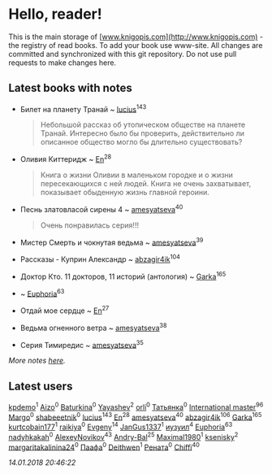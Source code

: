 # Hello, reader!
This is the main storage of [www.knigopis.com](http://www.knigopis.com) - the registry of read books.
To add your book use www-site. All changes are committed and synchronized with this git repository.
Do not use pull requests to make changes here.


## Latest books with notes
* Билет на планету Транай ~ [lucius](users/838/83820536-yandex)<sup>143</sup>
    > Небольшой рассказ об утопическом обществе на планете Транай. Интересно было бы проверить, действительно ли описанное общество могло бы длительно существовать?

* Оливия Киттеридж ~ [En](users/333/333646551-vkontakte)<sup>28</sup>
    > Книга о жизни Оливии в маленьком городке и о жизни пересекающихся с ней людей. Книга не очень захватывает, показывает обыденную жизнь главной героини.

* Песнь златовласой сирены 4 ~ [amesyatseva](users/335/3358937-vkontakte)<sup>40</sup>
    > Очень понравилась серия!!!

* Мистер Смерть и чокнутая ведьма ~ [amesyatseva](users/335/3358937-vkontakte)<sup>39</sup>

* Рассказы - Куприн Александр ~ [abzagir4ik](users/362/3621623-vkontakte)<sup>104</sup>

* Доктор Кто. 11 докторов, 11 историй (антология) ~ [Garka](users/115/115753719718250012620-google)<sup>165</sup>

*  ~ [Euphoria](users/106/106304994652616315178-google)<sup>63</sup>

* Отдай мое сердце ~ [En](users/333/333646551-vkontakte)<sup>27</sup>

* Ведьма огненного ветра ~ [amesyatseva](users/335/3358937-vkontakte)<sup>38</sup>

* Серия Тимиредис ~ [amesyatseva](users/335/3358937-vkontakte)<sup>35</sup>


_More notes [here](latest_books_with_notes.md)._


## Latest users
[kpdemo](users/587/587843224-yandex)<sup>1</sup> 
[Aizo](users/114/114540976145781763458-google)<sup>0</sup> 
[Baturkina](users/200/2006244976058700-facebook)<sup>0</sup> 
[Yayashev](users/298/298204458-vkontakte)<sup>2</sup> 
[orli](users/106/106815402206046238798-google)<sup>0</sup> 
[Татьянка](users/233/233897014-vkontakte)<sup>0</sup> 
[International master](users/741/74140988-vkontakte)<sup>96</sup> 
[Margo](users/114/1142697389168655-facebook)<sup>0</sup> 
[shabeeetnik](users/578/57892462-vkontakte)<sup>0</sup> 
[lucius](users/838/83820536-yandex)<sup>143</sup> 
[En](users/333/333646551-vkontakte)<sup>28</sup> 
[amesyatseva](users/335/3358937-vkontakte)<sup>40</sup> 
[abzagir4ik](users/362/3621623-vkontakte)<sup>106</sup> 
[Garka](users/115/115753719718250012620-google)<sup>165</sup> 
[kurtcobain177](users/234/23409175-vkontakte)<sup>1</sup> 
[raikiya](users/111/111642348471440632750-google)<sup>0</sup> 
[Evgeny](users/105/105112991095828409681-google)<sup>14</sup> 
[JanGus1337](users/111/111539592390354730982-google)<sup>1</sup> 
[иузуил](users/238/238356806-vkontakte)<sup>4</sup> 
[Euphoria](users/106/106304994652616315178-google)<sup>63</sup> 
[nadyhkakah](users/798/798608-vkontakte)<sup>0</sup> 
[AlexeyNovikov](users/170/170278332-vkontakte)<sup>43</sup> 
[Andry-Bal](users/109/109232883876697421544-google)<sup>25</sup> 
[Maximal1980](users/197/1979457-vkontakte)<sup>1</sup> 
[ksenisky](users/206/2060252005-instagram)<sup>2</sup> 
[margaritakalinina24](users/169/169113881-vkontakte)<sup>0</sup> 
[Паафа](users/986/9864321-vkontakte)<sup>0</sup> 
[Deithwen](users/403/403308167-vkontakte)<sup>1</sup> 
[Рената](users/107/107972721574215631181-google)<sup>0</sup> 
[Chiffi](users/105/105831994080785626680-google)<sup>40</sup> 


_14.01.2018 20:46:22_
